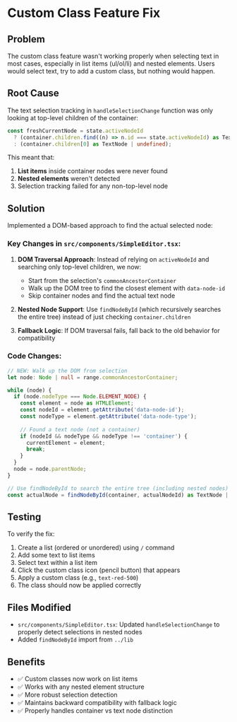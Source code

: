 # Custom Class Feature Fix

## Problem
The custom class feature wasn't working properly when selecting text in most cases, especially in list items (ul/ol/li) and nested elements. Users would select text, try to add a custom class, but nothing would happen.

## Root Cause
The text selection tracking in `handleSelectionChange` function was only looking at top-level children of the container:

```typescript
const freshCurrentNode = state.activeNodeId
  ? (container.children.find((n) => n.id === state.activeNodeId) as TextNode | undefined)
  : (container.children[0] as TextNode | undefined);
```

This meant that:
1. **List items** inside container nodes were never found
2. **Nested elements** weren't detected
3. Selection tracking failed for any non-top-level node

## Solution
Implemented a DOM-based approach to find the actual selected node:

### Key Changes in `src/components/SimpleEditor.tsx`:

1. **DOM Traversal Approach**: Instead of relying on `activeNodeId` and searching only top-level children, we now:
   - Start from the selection's `commonAncestorContainer`
   - Walk up the DOM tree to find the closest element with `data-node-id`
   - Skip container nodes and find the actual text node

2. **Nested Node Support**: Use `findNodeById` (which recursively searches the entire tree) instead of just checking `container.children`

3. **Fallback Logic**: If DOM traversal fails, fall back to the old behavior for compatibility

### Code Changes:

```typescript
// NEW: Walk up the DOM from selection
let node: Node | null = range.commonAncestorContainer;

while (node) {
  if (node.nodeType === Node.ELEMENT_NODE) {
    const element = node as HTMLElement;
    const nodeId = element.getAttribute('data-node-id');
    const nodeType = element.getAttribute('data-node-type');
    
    // Found a text node (not a container)
    if (nodeId && nodeType && nodeType !== 'container') {
      currentElement = element;
      break;
    }
  }
  node = node.parentNode;
}

// Use findNodeById to search the entire tree (including nested nodes)
const actualNode = findNodeById(container, actualNodeId) as TextNode | undefined;
```

## Testing
To verify the fix:

1. Create a list (ordered or unordered) using `/` command
2. Add some text to list items
3. Select text within a list item
4. Click the custom class icon (pencil button) that appears
5. Apply a custom class (e.g., `text-red-500`)
6. The class should now be applied correctly

## Files Modified
- `src/components/SimpleEditor.tsx`: Updated `handleSelectionChange` to properly detect selections in nested nodes
- Added `findNodeById` import from `../lib`

## Benefits
- ✅ Custom classes now work on list items
- ✅ Works with any nested element structure
- ✅ More robust selection detection
- ✅ Maintains backward compatibility with fallback logic
- ✅ Properly handles container vs text node distinction

